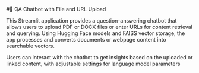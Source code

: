 #💬 QA Chatbot with File and URL Upload

This Streamlit application provides a question-answering chatbot that allows users to upload PDF or DOCX files or enter URLs for content retrieval and querying. Using Hugging Face models and FAISS vector storage, the app processes and converts documents or webpage content into searchable vectors. 

Users can interact with the chatbot to get insights based on the uploaded or linked content, with adjustable settings for language model parameters
